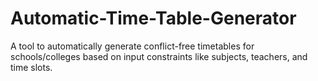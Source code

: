 # Automatic-Time-Table-Generator
A tool to automatically generate conflict-free timetables for schools/colleges based on input constraints like subjects, teachers, and time slots.
